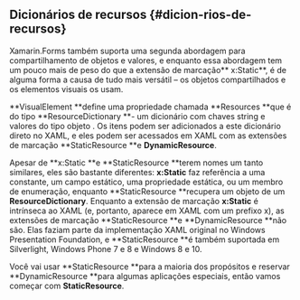 ## Dicionários de recursos {#dicion-rios-de-recursos}

Xamarin.Forms também suporta uma segunda abordagem para compartilhamento de objetos e valores, e enquanto essa abordagem tem um pouco mais de peso do que a extensão de marcação** x:Static**, é de alguma forma a causa de tudo mais versátil – os objetos compartilhados e os elementos visuais os usam.

**VisualElement **define uma propriedade chamada **Resources **que é do tipo **ResourceDictionary **- um dicionário com chaves string e valores do tipo objeto . Os itens podem ser adicionados a este dicionário direto no XAML, e eles podem ser acessados em XAML com as extensões de marcação **StaticResource **e **DynamicResource**.

Apesar de **x:Static **e **StaticResource **terem nomes um tanto similares, eles são bastante diferentes: **x:Static** faz referência a uma constante, um campo estático, uma propriedade estática, ou um membro de enumeração, enquanto **StaticResource **recupera um objeto de um **ResourceDictionary**. Enquanto a extensão de marcação **x:Static** é intrínseca ao XAML \(e, portanto, aparece em XAML com um prefixo x\), as extensões de marcação **StaticResource **e **DynamicResource **não são. Elas faziam parte da implementação XAML original no Windows Presentation Foundation, e **StaticResource **é também suportada em Silverlight, Windows Phone 7 e 8 e Windows 8 e 10.

Você vai usar **StaticResource **para a maioria dos propósitos e reservar **DynamicResource **para algumas aplicações especiais, então vamos começar com **StaticResource**.

